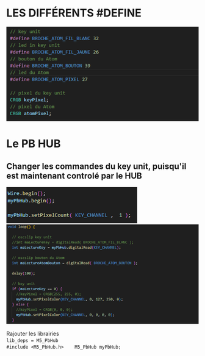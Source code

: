 # LES DIFFÉRENTS #DEFINE
![screenshot1](https://github.com/Jadoooooou/582-531-COURS7-GR2/blob/main/COMPREHENSION_medias/1.png)  

# Le PB HUB  

## Changer les commandes du key unit, puisqu'il est maintenant controlé par le HUB   
![screenshot1](https://github.com/Jadoooooou/582-531-COURS7-GR2/blob/main/COMPREHENSION_medias/2.png) 
![screenshot1](https://github.com/Jadoooooou/582-531-COURS7-GR2/blob/main/COMPREHENSION_medias/3.png)  

Rajouter les librairies   
`lib_deps =
    M5_PbHub
`   
`#include <M5_PbHub.h>   
M5_PbHub myPbHub;
`
